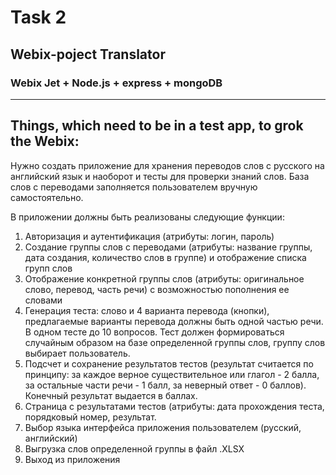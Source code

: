 # Task 2 
## Webix-poject Translator
### Webix Jet + Node.js + express + mongoDB

---

## Things, which need to be in a test app, to grok the Webix:

Нужно создать приложение для хранения переводов слов с русского на английский язык и наоборот и тесты для проверки знаний слов.
База слов с переводами заполняется пользователем вручную самостоятельно.

В приложении должны быть реализованы следующие функции:
1. Авторизация и аутентификация (атрибуты: логин, пароль)
2. Создание группы слов с переводами (атрибуты: название группы, дата создания, количество слов в группе) и отображение списка групп слов
3. Отображение конкретной группы слов (атрибуты: оригинальное слово, перевод, часть речи) с возможностью пополнения ее словами
4. Генерация теста: слово и 4 варианта перевода (кнопки), предлагаемые варианты перевода должны быть одной частью речи. В одном тесте до  10 вопросов. Тест должен формироваться случайным образом на базе определенной группы слов, группу слов выбирает пользователь.
5. Подсчет и сохранение результатов тестов (результат считается по принципу: за каждое верное существительное или глагол - 2 балла, за остальные части речи - 1 балл, за неверный ответ  - 0 баллов). Конечный результат выдается в баллах.
6. Страница с результатами тестов (атрибуты: дата прохождения теста, порядковый номер, результат.
7. Выбор языка интерфейса приложения пользователем (русский, английский)
8. Выгрузка слов определенной группы в файл .XLSX
9. Выход из приложения

